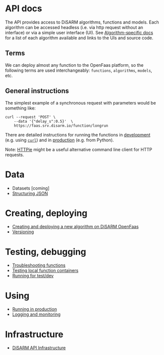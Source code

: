 # API docs

The API provides access to DiSARM algorithms, functions and models. Each algorithm can be accessed headless (i.e. via http request without an interface) or via a simple user interface (UI). See [Algorithm-specific docs](/api-docs/Algorithm-specific-links.md) for a list of each algorithm available and links to the UIs and source code.

## Terms
We can deploy almost any function to the OpenFaas platform, so the following terms are used interchangeably: `functions`, `algorithms`, `models`, etc.

## General instructions

The simplest example of a synchronous request with parameters would be something like:

```text
curl --request 'POST' \
    --data '{"delay_s":0.5}'  \
    https://faas.srv.disarm.io/function/longrun
```

There are detailed instructions for running the functions in [development](/api-docs/Running-deployed-functions-for-development-and-testing.md) \(e.g. using [`curl`](https://curl.haxx.se)) and in [production](/api-docs/Running-deployed-functions-in-production.md) \(e.g. from Python\).

Note: [HTTPie](https://httpie.org) might be a useful alternative command line client for HTTP requests.

# Data
- Datasets [coming]
- [Structuring JSON](/api-docs/Structuring-JSON.md)

# Creating, deploying
- [Creating and deploying a new algorithm on DiSARM OpenFaas](/api-docs/Creating-and-deploying-a-new-algorithm-on-DiSARM-OpenFaas.md)
- [Versioning](/api-docs/Versioning-algos.md)

# Testing, debugging
- [Troubleshooting functions](/api-docs/Troubleshooting-functions.md)
- [Testing local function containers](/api-docs/Testing-a-function-locally.md)
- [Running for test/dev](/api-docs/Running-deployed-functions-for-development-and-testing.md)

# Using
- [Running in production](/api-docs/Running-deployed-functions-in-production.md)
- [Logging and monitoring](/api-docs/Logging,-monitoring.md)

# Infrastructure
- [DiSARM API Infrastructure](/api-docs/DiSARM-API-Infrastructure.md)